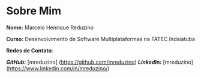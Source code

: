 # Sobre Mim

**Nome:** Marcelo Henrique Reduzino

**Curso:** Desenvolvimento de Software Multiplataformas na FATEC Indaiatuba

**Redes de Contato**: 

***GitHub:*** [mreduzino] (https://github.com/mreduzino)
***LinkedIn:*** [mreduzino] (https://www.linkedin.com/in/mreduzino/)